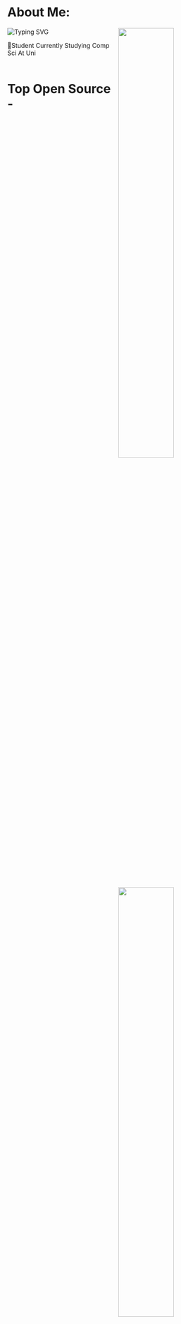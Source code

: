 # About Me:
![Typing SVG](https://readme-typing-svg.demolab.com/?lines=Beamed+By+Spin+🐀)
<img width="50%" align="right" src="https://github-readme-stats.vercel.app/api?username=SSIDSpin&theme=gotham&hide_border=false&include_all_commits=false&count_private=false">
<img width="50%" align="right" src="https://github-readme-streak-stats.herokuapp.com/?user=SSIDSpin&theme=gotham&hide_border=false">

:speech_balloon:Student Currently Studying Comp Sci At Uni
<br><br>




# Top Open Source -
[![Minecraft OTC Phisher + Auto Secure](https://github-readme-stats.vercel.app/api/pin/?username=SSIDSpin&repo=Minecraft-Account-Discord-Bot-Phisher&border_color=FFFFFF&bg_color=000000&title_color=C9D1D9&text_color=8B949E&icon_color=FFFFFF)](https://github.com/SSIDSpin/Minecraft-Account-Discord-Bot-Phisher)
